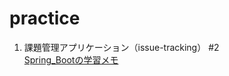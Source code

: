 # practice

1. 課題管理アプリケーション（issue-tracking） #2<br>[Spring_Bootの学習メモ](https://scrapbox.io/taikiuejo/Spring_Bootの学習メモ)
